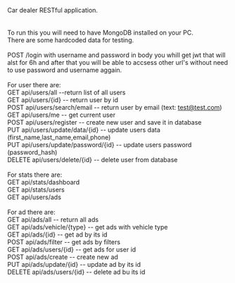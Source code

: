 Car dealer RESTful application.</br>
</br></br>
To run this you will need to have MongoDB installed on your PC.</br>
There are some hardcoded data for testing.</br>
</br>
POST /login with username and password in body you whill get jwt that will alst for 6h and after that you will be able to accsess other url's without need to use password and username aggain.</br>
</br>
For user there are:</br>
<space>GET api/users/all --return list of all users</br>
  GET api/users/{id} -- return user by id</br>
  POST api/users/search/email -- return user by email (text: test@test.com)</br>
  GET api/users/me -- get current user</br>
  POST api/users/register -- create new user and save it in database </br>
  PUT api/users/update/data/{id} -- update users data (first_name,last_name,email,phone)</br>
  PUT api/users/update/password/{id} -- update users password (password_hash)</br>
  DELETE api/users/delete/{id} -- delete user from database</br>
  </br>
For stats there are:</br>
  GET api/stats/dashboard</br>
  GET api/stats/users</br>
  GET api/users/ads</br>
  </br>
For ad there are:</br>
  GET api/ads/all -- return all ads</br>
  GET api/ads/vehicle/{type} -- get ads with vehicle type</br>
  GET api/ads/{id} -- get ad by its id</br>
  POST api/ads/filter -- get ads by filters</br>
  GET api/ads/users/{id} -- get ads for user id</br>
  POST api/ads/create -- create new ad</br>
  PUT api/ads/update/{id} -- update ad by its id</br>
  DELETE api/ads/users/{id} -- delete ad bu its id</br>
